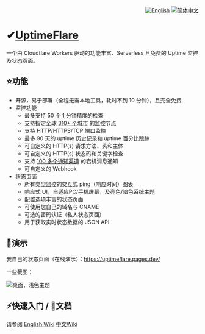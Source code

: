 <div align="right">
  <a title="English" href="README.md"><img src="https://img.shields.io/badge/-English-545759?style=for-the-badge" alt="English"></a>
  <a title="简体中文" href="README_zh-CN.md"><img src="https://img.shields.io/badge/-%E7%AE%80%E4%BD%93%E4%B8%AD%E6%96%87-A31F34?style=for-the-badge" alt="简体中文"></a>
</div>

# ✔[UptimeFlare](https://github.com/lyc8503/UptimeFlare)

一个由 Cloudflare Workers 驱动的功能丰富、Serverless 且免费的 Uptime 监控及状态页面。

## ⭐功能

- 开源，易于部署（全程无需本地工具，耗时不到 10 分钟），且完全免费
- 监控功能
  - 最多支持 50 个 1 分钟精度的检查
  - 支持指定全球 [310+ 个城市](https://www.cloudflare.com/network/) 的监控节点
  - 支持 HTTP/HTTPS/TCP 端口监控
  - 最多 90 天的 uptime 历史记录和 uptime 百分比跟踪
  - 可自定义的 HTTP(s) 请求方法、头和主体
  - 可自定义的 HTTP(s) 状态码和关键字检查
  - 支持 [100 多个通知渠道](https://github.com/caronc/apprise/wiki) 的宕机消息通知
  - 可自定义的 Webhook
- 状态页面
  - 所有类型监控的交互式 ping（响应时间）图表
  - 响应式 UI，自适应PC/手机屏幕，及亮色/暗色系统主题
  - 配置选项丰富的状态页面
  - 可使用您自己的域名与 CNAME
  - 可选的密码认证（私人状态页面）
  - 用于获取实时状态数据的 JSON API

## 👀演示

我自己的状态页面（在线演示）：https://uptimeflare.pages.dev/

一些截图：

![桌面，浅色主题](docs/desktop.png)

## ⚡快速入门 / 📄文档

请参阅 [English Wiki](https://github.com/lyc8503/UptimeFlare/wiki)  [中文Wiki](https://github.com/bian2022/UptimeFlare-zh/wiki)
